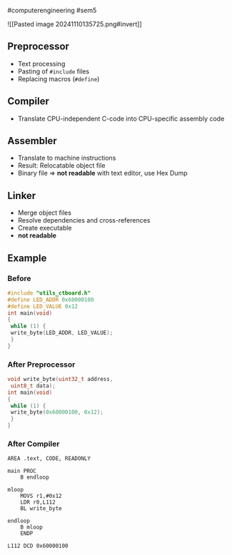 #computerengineering #sem5

![[Pasted image 20241110135725.png#invert]]
## Preprocessor
- Text processing
- Pasting of `#include` files
- Replacing macros (`#define`)
## Compiler
- Translate CPU-independent C-code into CPU-specific assembly code
## Assembler
- Translate to machine instructions
- Result: Relocatable object file
- Binary file => **not readable** with text editor, use Hex Dump
## Linker
- Merge object files
- Resolve dependencies and cross-references
- Create executable
- **not readable**
## Example
### Before
```c
#include "utils_ctboard.h"
#define LED_ADDR 0x60000100
#define LED_VALUE 0x12
int main(void)
{
 while (1) {
 write_byte(LED_ADDR, LED_VALUE);
 }
}
```
### After Preprocessor
```c
void write_byte(uint32_t address,
 uint8_t data);
int main(void)
{
 while (1) {
 write_byte(0x60000100, 0x12);
 }
}
```
### After Compiler
```assembly
AREA .text, CODE, READONLY

main PROC
	B endloop

mloop
	MOVS r1,#0x12
	LDR r0,L112
	BL write_byte

endloop
	B mloop
	ENDP

L112 DCD 0x60000100
```
